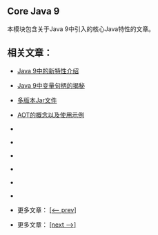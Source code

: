 ## Core Java 9

本模块包含关于Java 9中引入的核心Java特性的文章。

## 相关文章：

- [Java 9中的新特性介绍](docs/Java9中的新特性.md)
- [Java 9中变量句柄的揭秘](docs/Java9中变量句柄的揭秘.md)
- [多版本Jar文件](docs/多版本Jar文件.md)
- [AOT的概念以及使用示例](docs/提前编译(AoT).md)
- []()
- []()
- []()
- []()
- []()
- []()

- 更多文章： [[<-- prev]](../java9-improvements/README.md)
- 更多文章： [[next -->]](../java9-jigsaw/README.md)